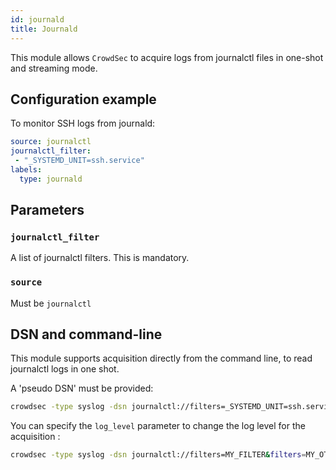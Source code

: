 ```yaml
---
id: journald
title: Journald
---
```



This module allows `CrowdSec` to acquire logs from journalctl files in one-shot and streaming mode.

## Configuration example

To monitor SSH logs from journald:

```yaml
source: journalctl
journalctl_filter:
 - "_SYSTEMD_UNIT=ssh.service"
labels:
  type: journald
```

## Parameters

### `journalctl_filter`

A list of journalctl filters. This is mandatory.

### `source`

Must be `journalctl`


## DSN and command-line

This module supports acquisition directly from the command line, to read journalctl logs in one shot.

A 'pseudo DSN' must be provided:

```bash
crowdsec -type syslog -dsn journalctl://filters=_SYSTEMD_UNIT=ssh.service&filters=_UID=42
```

You can specify the `log_level` parameter to change the log level for the acquisition :

```bash
crowdsec -type syslog -dsn journalctl://filters=MY_FILTER&filters=MY_OTHER_FILTER&log_level=debug
```